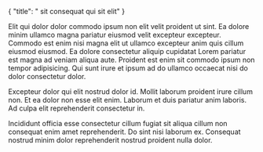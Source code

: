 {
  "title": " sit consequat qui sit elit"
}

Elit qui dolor dolor commodo ipsum non elit velit proident ut sint. Ea dolore minim ullamco magna pariatur eiusmod velit excepteur excepteur. Commodo est enim nisi magna elit ut ullamco excepteur anim quis cillum eiusmod eiusmod. Ea dolore consectetur aliquip cupidatat Lorem pariatur est magna ad veniam aliqua aute. Proident est enim sit commodo ipsum non tempor adipisicing. Qui sunt irure et ipsum ad do ullamco occaecat nisi do dolor consectetur dolor.

Excepteur dolor qui elit nostrud dolor id. Mollit laborum proident irure cillum non. Et ea dolor non esse elit enim. Laborum et duis pariatur anim laboris. Ad culpa elit reprehenderit consectetur in.

Incididunt officia esse consectetur cillum fugiat sit aliqua cillum non consequat enim amet reprehenderit. Do sint nisi laborum ex. Consequat nostrud minim dolor reprehenderit nostrud proident nulla dolor.